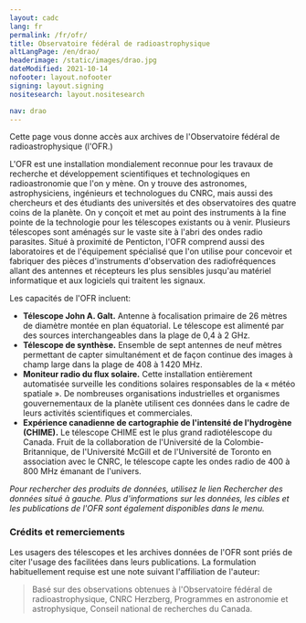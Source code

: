```yaml
---
layout: cadc
lang: fr
permalink: /fr/ofr/
title: Observatoire fédéral de radioastrophysique
altLangPage: /en/drao/
headerimage: /static/images/drao.jpg
dateModified: 2021-10-14
nofooter: layout.nofooter
signing: layout.signing
nositesearch: layout.nositesearch

nav: drao
---
```


<p>
  Cette page vous donne accès aux archives de l'Observatoire fédéral de radioastrophysique (l'OFR.)
</p>

<p>
  L'OFR est une installation mondialement reconnue pour les travaux de recherche et développement
  scientifiques et technologiques en radioastronomie que l'on y mène. On y trouve des astronomes,
  astrophysiciens, ingénieurs et technologues du CNRC, mais aussi des chercheurs et des étudiants des
  universités et des observatoires des quatre coins de la planète. On y conçoit et met au point des
  instruments à la fine pointe de la technologie pour les télescopes existants ou à venir. Plusieurs
  télescopes sont aménagés sur le vaste site à l'abri des ondes radio parasites. Situé à proximité de Penticton,
  l'OFR comprend aussi des laboratoires et de l'équipement spécialisé que l'on utilise pour concevoir et
  fabriquer des pièces d'instruments d'observation des radiofréquences allant des antennes et récepteurs
  les plus sensibles jusqu'au matériel informatique et aux logiciels qui traitent les signaux.
</p>


<p>
  Les capacités de l'OFR incluent:
</p><ul>
  <li>
    <b>Télescope John A. Galt.</b> Antenne à focalisation primaire de 26 mètres de diamètre montée en plan équatorial.
    Le télescope est alimenté par des sources interchangeables dans la plage de 0,4 à 2 GHz.
  </li>
  <li>
    <b>Télescope de synthèse.</b> Ensemble de sept antennes de neuf mètres permettant de capter
    simultanément et de façon continue des images à champ large dans la plage de 408 à 1 420 MHz.
  </li>
  <li>
    <b>Moniteur radio du flux solaire.</b> Cette installation entièrement automatisée surveille les conditions solaires
    responsables de la « météo spatiale ». De nombreuses organisations industrielles et organismes gouvernementaux
    de la planète utilisent ces données dans le cadre de leurs activités scientifiques et commerciales.
  </li>
  <li>
    <b>Expérience canadienne de cartographie de l'intensité de l'hydrogène (CHIME).</b>
    Le télescope CHIME est le plus grand radiotélescope du Canada. Fruit de
    la collaboration de l'Université de la Colombie-Britannique, de l'Université McGill et de
    l'Université de Toronto en association avec le CNRC, le télescope capte les ondes radio de 400 à 800 MHz
    émanant de l'univers.
  </li>
</ul>

<p></p>

<p>
  <i>
    Pour rechercher des produits de données, utilisez le lien Rechercher des données situé à gauche.
    Plus d'informations sur les données, les cibles et les publications de l'OFR sont également
    disponibles dans le menu.
  </i>
</p>

<div class="about_text">

  <h3>Crédits et remerciements</h3>

  <p>
    Les usagers des télescopes et les archives données de l'OFR sont priés de citer l'usage des
    facilitées dans leurs publications. La formulation habituellement requise est une note suivant
    l'affiliation de l'auteur:
  </p>

  <blockquote>
    Basé sur des observations obtenues à l'Observatoire fédéral de radioastrophysique, CNRC Herzberg,
    Programmes en astronomie et astrophysique, Conseil national de recherches du Canada.
  </blockquote>

</div>
